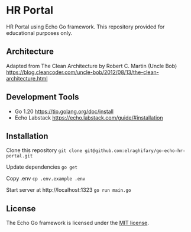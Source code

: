 # HR Portal
HR Portal using Echo Go framework. This repository provided for educational purposes only.

## Architecture
Adapted from The Clean Architecture by Robert C. Martin (Uncle Bob)
https://blog.cleancoder.com/uncle-bob/2012/08/13/the-clean-architecture.html

## Development Tools
- Go 1.20 https://tip.golang.org/doc/install
- Echo Labstack https://echo.labstack.com/guide/#installation

## Installation
Clone this repository
```git clone git@github.com:elraghifary/go-echo-hr-portal.git```

Update dependencies
```go get```

Copy .env
```cp .env.example .env```

Start server at http://localhost:1323
```go run main.go```

## License
The Echo Go framework is licensed under the [MIT license](https://github.com/labstack/echo/blob/master/LICENSE).
